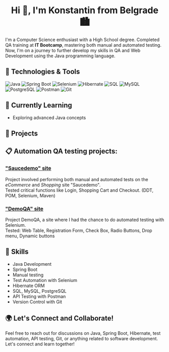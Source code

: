 <h1 align="center">Hi 👋, I'm Konstantin from Belgrade 🏙️</h1>
I'm a Computer Science enthusiast with a High School degree. Completed QA training at <b>IT Bootcamp</b>, mastering both manual and automated testing. Now, I'm on a journey to further develop my skills in QA and Web Development using the Java programming language.

## 🔧 Technologies & Tools

![Java](https://img.shields.io/badge/-Java-007396?style=flat&logo=java&logoColor=white)
![Spring Boot](https://img.shields.io/badge/-Spring%20Boot-6DB33F?style=flat&logo=spring-boot&logoColor=white)
![Selenium](https://img.shields.io/badge/-Selenium-43B02A?style=flat&logo=selenium&logoColor=white)
![Hibernate](https://img.shields.io/badge/-Hibernate-59666C?style=flat&logo=hibernate&logoColor=white)
![SQL](https://img.shields.io/badge/-SQL-4479A1?style=flat&logo=sql&logoColor=white)
![MySQL](https://img.shields.io/badge/-MySQL-4479A1?style=flat&logo=mysql&logoColor=white)
![PostgreSQL](https://img.shields.io/badge/-PostgreSQL-336791?style=flat&logo=postgresql&logoColor=white)
![Postman](https://img.shields.io/badge/-Postman-FF6C37?style=flat&logo=postman&logoColor=white)
![Git](https://img.shields.io/badge/-Git-F05032?style=flat&logo=git&logoColor=white)

## 🌱 Currently Learning

- Exploring advanced Java concepts

## 🚀 Projects


## 📋 Automation QA testing projects:

### ["Saucedemo" site](https://github.com/kostantin-bozovic/FinalProject)
Project involved performing both manual and automated tests on the <i>eCommerce</i> and <i>Shopping</i> site "Saucedemo". <br>Tested critical functions like Login, Shopping Cart and Checkout. (DDT, POM, Selenium, Maven)

### ["DemoQA" site](https://github.com/kostantin-bozovic/DemoQA)
Project DemoQA, a site where I had the chance to do automated testing with Selenium.<br>
Tested: Web Table, Registration Form, Check Box, Radio Buttons, Drop menu, Dynamic buttons

## 💼 Skills

- Java Development
- Spring Boot
- Manual testing
- Test Automation with Selenium
- Hibernate ORM
- SQL, MySQL, PostgreSQL
- API Testing with Postman
- Version Control with Git

## 🌍 Let's Connect and Collaborate!

Feel free to reach out for discussions on Java, Spring Boot, Hibernate, test automation, API testing, Git, or anything related to software development. Let's connect and learn together!
